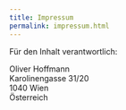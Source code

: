 ```yaml
---
title: Impressum
permalink: impressum.html
---
```


Für den Inhalt verantwortlich:

Oliver Hoffmann<br />
Karolinengasse 31/20<br />
1040 Wien<br />
Österreich<br />
